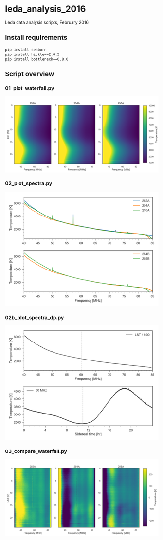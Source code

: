 # leda_analysis_2016
Leda data analysis scripts, February 2016

## Install requirements

```
pip install seaborn
pip install hickle==2.0.5
pip install bottleneck==0.8.0
```

## Script overview

### 01_plot_waterfall.py

![01-thumb](example_img/01.png)

### 02_plot_spectra.py

![02-thumb](example_img/02.png)

### 02b_plot_spectra_dp.py

![02b-thumb](example_img/02b.png)

### 03_compare_waterfall.py

![03-thumb](example_img/03.png)


